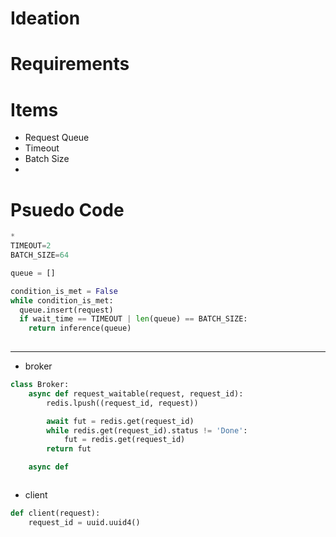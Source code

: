 # Ideation

# Requirements

# Items
* Request Queue
* Timeout
* Batch Size
* 


# Psuedo Code

```py
* 
TIMEOUT=2
BATCH_SIZE=64

queue = []

condition_is_met = False
while condition_is_met:
  queue.insert(request)
  if wait_time == TIMEOUT | len(queue) == BATCH_SIZE:
    return inference(queue)
  
```

---

* broker

```py
class Broker:
    async def request_waitable(request, request_id):
        redis.lpush((request_id, request))

        await fut = redis.get(request_id)
        while redis.get(request_id).status != 'Done':
            fut = redis.get(request_id)
        return fut

    async def 
```


```py

```


* client

```py
def client(request):
    request_id = uuid.uuid4()
    

```
